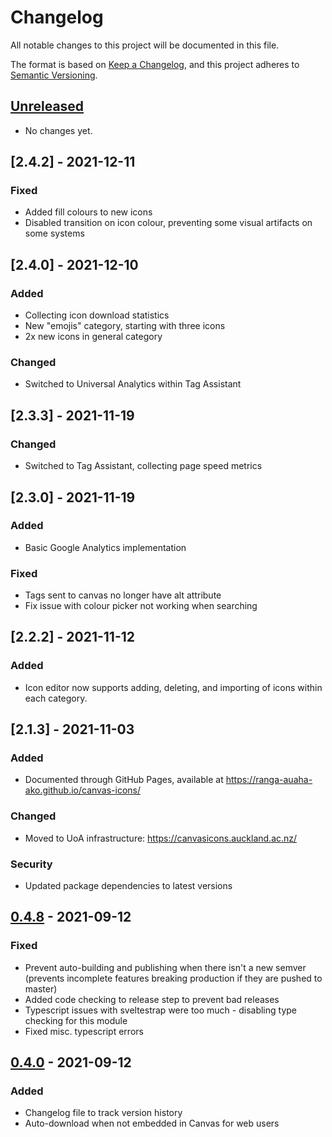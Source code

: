 # Changelog

All notable changes to this project will be documented in this file.

The format is based on [Keep a Changelog](https://keepachangelog.com/en/1.0.0/),
and this project adheres to [Semantic Versioning](https://semver.org/spec/v2.0.0.html).

## [Unreleased]

- No changes yet.

## [2.4.2] - 2021-12-11

### Fixed

- Added fill colours to new icons
- Disabled transition on icon colour, preventing some visual artifacts on some systems

## [2.4.0] - 2021-12-10

### Added

- Collecting icon download statistics
- New "emojis" category, starting with three icons
- 2x new icons in general category

### Changed

- Switched to Universal Analytics within Tag Assistant

## [2.3.3] - 2021-11-19

### Changed

- Switched to Tag Assistant, collecting page speed metrics

## [2.3.0] - 2021-11-19

### Added

- Basic Google Analytics implementation

### Fixed

- Tags sent to canvas no longer have alt attribute
- Fix issue with colour picker not working when searching

## [2.2.2] - 2021-11-12

### Added

- Icon editor now supports adding, deleting, and importing of icons within each category.

## [2.1.3] - 2021-11-03

### Added

- Documented through GitHub Pages, available at https://ranga-auaha-ako.github.io/canvas-icons/

### Changed

- Moved to UoA infrastructure: https://canvasicons.auckland.ac.nz/

### Security

- Updated package dependencies to latest versions

## [0.4.8] - 2021-09-12

### Fixed

- Prevent auto-building and publishing when there isn't a new semver (prevents incomplete features breaking production if they are pushed to master)
- Added code checking to release step to prevent bad releases
- Typescript issues with sveltestrap were too much - disabling type checking for this module
- Fixed misc. typescript errors

## [0.4.0] - 2021-09-12

### Added

- Changelog file to track version history
- Auto-download when not embedded in Canvas for web users
<!--

### Fixed

- -->

[unreleased]: https://github.com/Ranga-Auaha-Ako/canvas-icons/compare/v0.4.3...HEAD
[0.4.8]: https://github.com/Ranga-Auaha-Ako/canvas-icons/compare/v0.4.0...v0.4.8
[0.4.0]: https://github.com/Ranga-Auaha-Ako/canvas-icons/compare/v0.0.1...v0.4.0
